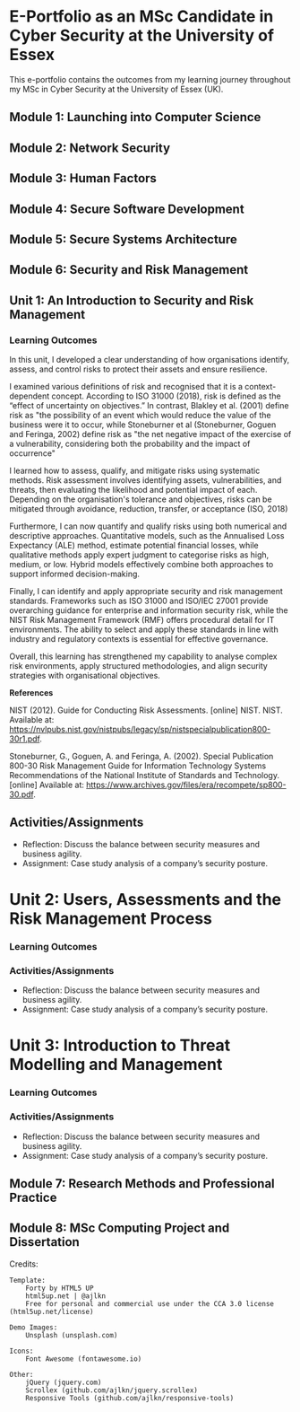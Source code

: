 # E-Portfolio as an MSc Candidate in Cyber Security at the University of Essex

This e-portfolio contains the outcomes from my learning journey throughout my MSc in Cyber Security at the University of Essex (UK).


## Module 1: Launching into Computer Science

## Module 2: Network Security


## Module 3: Human Factors


## Module 4: Secure Software Development


## Module 5: Secure Systems Architecture

## Module 6: Security and Risk Management
## Unit 1: An Introduction to Security and Risk Management

### Learning Outcomes
In this unit, I developed a clear understanding of how organisations identify, assess, and control risks to protect their assets and ensure resilience.

I examined various definitions of risk and recognised that it is a context-dependent concept. According to ISO 31000 (2018), risk is defined as the “effect of uncertainty on objectives.” In contrast, Blakley et al. (2001) define risk as "the possibility of an event which would reduce the value of the business were it to occur,  while Stoneburner et al (Stoneburner, Goguen and Feringa, 2002) define risk as "the net negative impact of the exercise of a vulnerability, considering both the probability and the impact of occurrence"

I learned how to assess, qualify, and mitigate risks using systematic methods. Risk assessment involves identifying assets, vulnerabilities, and threats, then evaluating the likelihood and potential impact of each. Depending on the organisation's tolerance and objectives, risks can be mitigated through avoidance, reduction, transfer, or acceptance (ISO, 2018)

Furthermore, I can now quantify and qualify risks using both numerical and descriptive approaches. Quantitative models, such as the Annualised Loss Expectancy (ALE) method, estimate potential financial losses, while qualitative methods apply expert judgment to categorise risks as high, medium, or low. Hybrid models effectively combine both approaches to support informed decision-making.

Finally, I can identify and apply appropriate security and risk management standards. Frameworks such as ISO 31000 and ISO/IEC 27001 provide overarching guidance for enterprise and information security risk, while the NIST Risk Management Framework (RMF) offers procedural detail for IT environments. The ability to select and apply these standards in line with industry and regulatory contexts is essential for effective governance.

Overall, this learning has strengthened my capability to analyse complex risk environments, apply structured methodologies, and align security strategies with organisational objectives.

**References**

NIST (2012). Guide for Conducting Risk Assessments. [online] NIST. NIST. Available at: https://nvlpubs.nist.gov/nistpubs/legacy/sp/nistspecialpublication800-30r1.pdf.

Stoneburner, G., Goguen, A. and Feringa, A. (2002). Special Publication 800-30 Risk Management Guide for Information Technology Systems Recommendations of the National Institute of Standards and Technology. [online] Available at: https://www.archives.gov/files/era/recompete/sp800-30.pdf.

## Activities/Assignments
- Reflection: Discuss the balance between security measures and business agility.  
- Assignment: Case study analysis of a company’s security posture. 

# Unit 2: Users, Assessments and the Risk Management Process

### Learning Outcomes

### Activities/Assignments
- Reflection: Discuss the balance between security measures and business agility.  
- Assignment: Case study analysis of a company’s security posture.

# Unit 3: Introduction to Threat Modelling and Management

### Learning Outcomes

### Activities/Assignments
- Reflection: Discuss the balance between security measures and business agility.  
- Assignment: Case study analysis of a company’s security posture. 

## Module 7: Research Methods and Professional Practice


## Module 8: MSc Computing Project and Dissertation


Credits:

	Template:
		Forty by HTML5 UP
		html5up.net | @ajlkn
		Free for personal and commercial use under the CCA 3.0 license (html5up.net/license)

	Demo Images:
		Unsplash (unsplash.com)

	Icons:
		Font Awesome (fontawesome.io)

	Other:
		jQuery (jquery.com)
		Scrollex (github.com/ajlkn/jquery.scrollex)
		Responsive Tools (github.com/ajlkn/responsive-tools)

